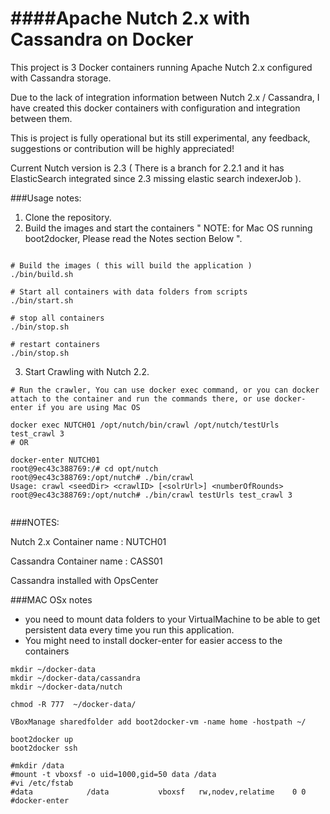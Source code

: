 ####Apache Nutch 2.x with Cassandra on Docker
=======================

This project is 3 Docker containers running Apache Nutch 2.x configured with Cassandra storage.

Due to the lack of integration information between Nutch 2.x / Cassandra, I have created this docker containers with configuration and integration between them.

This is project is fully operational but its still experimental, any feedback, suggestions or contribution will be highly appreciated! 

Current Nutch version is 2.3 ( There is a branch for 2.2.1 and it has ElasticSearch integrated since 2.3 missing elastic search indexerJob ).

###Usage notes:

1. Clone the repository.
2. Build the images and start the containers " NOTE: for Mac OS running boot2docker, Please read the Notes section Below ". 

```

# Build the images ( this will build the application )
./bin/build.sh

# Start all containers with data folders from scripts
./bin/start.sh

# stop all containers 
./bin/stop.sh

# restart containers 
./bin/stop.sh

```
3. Start Crawling with Nutch 2.2.


```
# Run the crawler, You can use docker exec command, or you can docker attach to the container and run the commands there, or use docker-enter if you are using Mac OS

docker exec NUTCH01 /opt/nutch/bin/crawl /opt/nutch/testUrls test_crawl 3
# OR

docker-enter NUTCH01
root@9ec43c388769:/# cd opt/nutch
root@9ec43c388769:/opt/nutch# ./bin/crawl
Usage: crawl <seedDir> <crawlID> [<solrUrl>] <numberOfRounds>
root@9ec43c388769:/opt/nutch# ./bin/crawl testUrls test_crawl 3


```
###NOTES:

Nutch 2.x Container name : NUTCH01

Cassandra Container name : CASS01

Cassandra installed with OpsCenter


###MAC OSx notes
- you need to mount data folders to your VirtualMachine to be able to get persistent data every time you run this application.
- You might need to install docker-enter for easier access to the containers

```
mkdir ~/docker-data
mkdir ~/docker-data/cassandra
mkdir ~/docker-data/nutch

chmod -R 777  ~/docker-data/

VBoxManage sharedfolder add boot2docker-vm -name home -hostpath ~/

boot2docker up
boot2docker ssh

#mkdir /data
#mount -t vboxsf -o uid=1000,gid=50 data /data
#vi /etc/fstab
#data            /data           vboxsf   rw,nodev,relatime    0 0
#docker-enter
```
